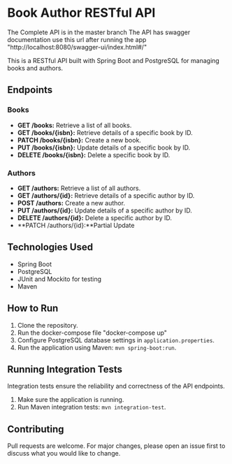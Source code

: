 # Book Author RESTful API

The Complete API is in the master branch
The API has swagger documentation use this url after running the app "http://localhost:8080/swagger-ui/index.html#/"

This is a RESTful API built with Spring Boot and PostgreSQL for managing books and authors.

## Endpoints

### Books

- **GET /books:** Retrieve a list of all books.
- **GET /books/{isbn}:** Retrieve details of a specific book by ID.
- **PATCH /books/{isbn}:** Create a new book.
- **PUT /books/{isbn}:** Update details of a specific book by ID.
- **DELETE /books/{isbn}:** Delete a specific book by ID.

### Authors

- **GET /authors:** Retrieve a list of all authors.
- **GET /authors/{id}:** Retrieve details of a specific author by ID.
- **POST /authors:** Create a new author.
- **PUT /authors/{id}:** Update details of a specific author by ID.
- **DELETE /authors/{id}:** Delete a specific author by ID.
- **PATCH /authors/{id}:**Partial Update

## Technologies Used

- Spring Boot
- PostgreSQL
- JUnit and Mockito for testing
- Maven

## How to Run

1. Clone the repository.
2. Run the docker-compose file "docker-compose up"
3. Configure PostgreSQL database settings in `application.properties`.
4. Run the application using Maven: `mvn spring-boot:run`.

## Running Integration Tests

Integration tests ensure the reliability and correctness of the API endpoints.

1. Make sure the application is running.
2. Run Maven integration tests: `mvn integration-test`.

## Contributing

Pull requests are welcome. For major changes, please open an issue first to discuss what you would like to change.

